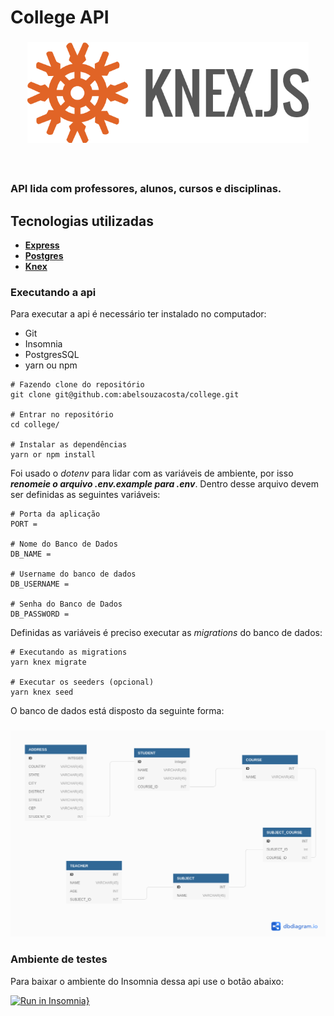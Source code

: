 # College API

<h3 align="center">
  <img src=".github/knex.png" alt="demonstration" width="450">
<h3>

<br>

API lida com professores, alunos, cursos e disciplinas.

## Tecnologias utilizadas

- **[Express](http://expressjs.com/)**
- **[Postgres](https://www.postgresql.org/)**
- **[Knex](http://knexjs.org/)**

### Executando a api

Para executar a api é necessário ter instalado no computador:

- Git
- Insomnia
- PostgresSQL
- yarn ou npm

```
# Fazendo clone do repositório
git clone git@github.com:abelsouzacosta/college.git

# Entrar no repositório
cd college/

# Instalar as dependências
yarn or npm install
```

Foi usado o _dotenv_ para lidar com as variáveis de ambiente, por isso **_renomeie o arquivo .env.example para .env_**. Dentro desse arquivo devem ser definidas as seguintes variáveis:

```
# Porta da aplicação
PORT =

# Nome do Banco de Dados
DB_NAME =

# Username do banco de dados
DB_USERNAME =

# Senha do Banco de Dados
DB_PASSWORD =
```

Definidas as variáveis é preciso executar as _migrations_ do banco de dados:

```
# Executando as migrations
yarn knex migrate

# Executar os seeders (opcional)
yarn knex seed
```

O banco de dados está disposto da seguinte forma:

<h3 align="center">
  <img src=".github/College.png" alt="demonstration" width="700">
<h3>

### Ambiente de testes

Para baixar o ambiente do Insomnia dessa api use o botão abaixo:

[![Run in Insomnia}](https://insomnia.rest/images/run.svg)](https://insomnia.rest/run/?label=College&uri=https%3A%2F%2Fraw.githubusercontent.com%2Fabelsouzacosta%2Flibrary-content%2Fmaster%2Fcollege_api.json%3Ftoken%3DAHJQ6XDCVRAFTSDM4BKEQWDALQOQ2)
